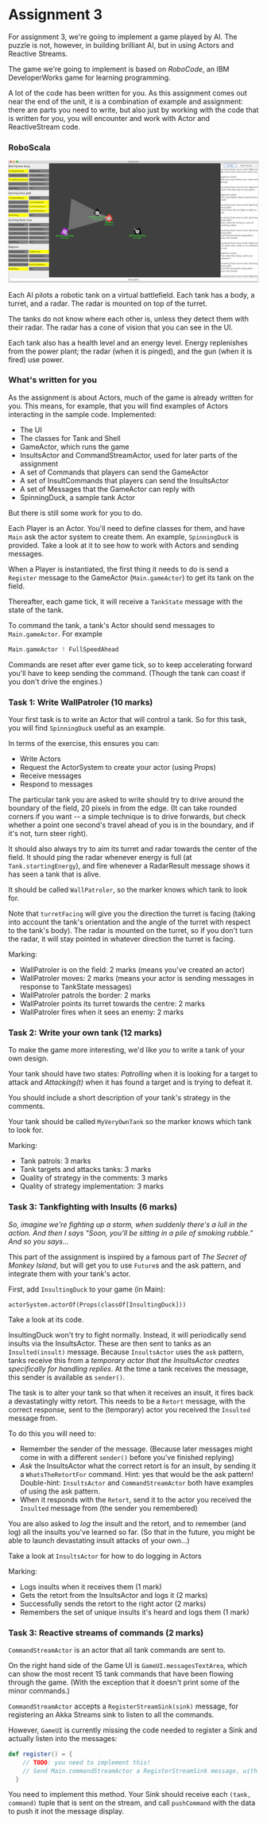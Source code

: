 # Assignment 3 

For assignment 3, we're going to implement a game played by AI.
The puzzle is not, however, in building brilliant AI, but in using Actors and Reactive Streams.

The game we're going to implement is based on *RoboCode*, an IBM DeveloperWorks game for learning programming.

A lot of the code has been written for you. As this assignment comes out near the
end of the unit, it is a combination of example and assignment: there are parts you 
need to write, but also just by working with the code that is written for you, you
will encounter and work with Actor and ReactiveStream code.

### RoboScala
![RoboScala](screenshot720.png)

Each AI pilots a robotic tank on a virtual battlefield. 
Each tank has a body, a turret, and a radar. The radar is
mounted on top of the turret.

The tanks do not know where each other is, unless they detect
them with their radar. The radar has a cone of vision that you
can see in the UI. 

Each tank also has a health level and an energy level.
Energy replenishes from the power plant; the
radar (when it is pinged), and the gun (when it is fired) use power. 

### What's written for you

As the assignment is about Actors, much of the game is already
written for you. This means, for example, that you will find examples
of Actors interacting in the sample code. Implemented:

* The UI
* The classes for Tank and Shell
* GameActor, which runs the game
* InsultsActor and CommandStreamActor, used for later parts of the assignment
* A set of Commands that players can send the GameActor
* A set of InsultCommands that players can send the InsultsActor
* A set of Messages that the GameActor can reply with
* SpinningDuck, a sample tank Actor

But there is still some work for you to do.

Each Player is an Actor. You'll need to define classes for them,
and have `Main` ask the actor system to create them. 
An example, `SpinningDuck` is provided. Take a look at it to see how
to work with Actors and sending messages.

When a Player is instantiated, the first thing it needs to do
is send a `Register` message to the GameActor (`Main.gameActor`)
to get its tank on the field. 

Thereafter, each game tick, it will receive a `TankState` message
with the state of the tank.

To command the tank, a tank's Actor should send messages to `Main.gameActor`.
For example

```scala
Main.gameActor ! FullSpeedAhead
```

Commands are reset after ever game tick, so to keep accelerating forward you'll
have to keep sending the command. (Though the tank can coast if you don't 
drive the engines.)



### Task 1: Write WallPatroler (10 marks)

Your first task is to write an Actor that will control a tank.
So for this task, you will find `SpinningDuck` useful as an example.

In terms of the exercise, this ensures you can:

* Write Actors
* Request the ActorSystem to create your actor (using Props)
* Receive messages
* Respond to messages

The particular tank you are asked to write should try to drive around the boundary of the field, 20 pixels in 
from the edge. (It can take rounded corners if you want -- a simple technique is to drive forwards, but check
whether a point one second's travel ahead of you is in the boundary, and if it's not, turn steer right).

It should also always try to aim its turret and radar towards the center of the field. It should ping the radar
whenever energy is full (at `Tank.startingEnergy`), and fire whenever a RadarResult message shows it has seen
a tank that is alive.

It should be called `WallPatroler`, so the marker knows which tank to look for.

Note that `turretFacing` will give you the direction the turret 
is facing (taking into account the tank's orientation and the angle
of the turret with respect to the tank's body). The radar is mounted
on the turret, so if you don't turn the radar, it will stay pointed in
whatever direction the turret is facing.

Marking:

* WallPatroler is on the field: 2 marks (means you've created an actor)
* WallPatroler moves: 2 marks (means your actor is sending messages in response to TankState messages)
* WallPatroler patrols the border: 2 marks
* WallPatroler points its turret towards the centre: 2 marks
* WallPatroler fires when it sees an enemy: 2 marks


### Task 2: Write your own tank (12 marks)

To make the game more interesting, we'd like *you* to write a tank of your own design.

Your tank should have two states: *Patrolling* when it is looking for a target to attack and *Attacking(t)* when it
has found a target and is trying to defeat it.

You should include a short description of your tank's strategy in the
comments.

Your tank should be called `MyVeryOwnTank` so the marker knows which tank
to look for.

Marking:

* Tank patrols: 3 marks
* Tank targets and attacks tanks: 3 marks
* Quality of strategy in the comments: 3 marks
* Quality of strategy implementation: 3 marks


### Task 3: Tankfighting with Insults (6 marks)

*So, imagine we're fighting up a storm, when suddenly there's a lull
in the action. And then I says "Soon, you'll be sitting in a pile of smoking rubble." 
And so you says...*

This part of the assignment is inspired by a famous part of 
*The Secret of Monkey Island*, but will get you to use `Future`s 
 and the ask pattern, and integrate them with your tank's actor.

First, add `InsultingDuck` to your game (in Main):

```
actorSystem.actorOf(Props(classOf[InsultingDuck]))
```

Take a look at its code.

InsultingDuck won't try to fight normally. Instead, it will periodically send
insults via the InsultsActor. These are then sent to tanks as an `Insulted(insult)` message.
Because `InsultsActor` uses the `ask` pattern, tanks receive this from a
*temporary actor that the InsultsActor creates specifically for handling replies*. 
At the time a tank receives the message, this sender is available as `sender()`. 

The task is to alter your tank so that when it receives an insult, it fires back
a devastatingly witty retort. This needs to be a `Retort` message, with the correct
response, sent to the (temporary) actor you received the `Insulted` message from.

To do this you will need to:

* Remember the sender of the message. 
  (Because later messages might come in with a different `sender()` before you've finished replying)
* *Ask* the InsultsActor what the correct retort is for an insult, by sending it a 
  `WhatsTheRetortFor` command. Hint: yes that would be the ask pattern! 
  Double-hint: `InsultsActor` and `CommandStreamActor` both have examples of using the ask pattern.
* When it responds with the `Retort`, send it to the actor you received the
  `Insulted` message from (the sender you remembered)
  
You are also asked to *log* the insult and the retort, and to remember (and log) all
the insults you've learned so far. (So that in the future, you might be able to 
launch devastating insult attacks of your own...)

Take a look at `InsultsActor` for how to do logging in Actors

Marking: 

* Logs insults when it receives them (1 mark)
* Gets the retort from the InsultsActor and logs it (2 marks)
* Successfully sends the retort to the right actor (2 marks)
* Remembers the set of unique insults it's heard and logs them (1 mark)


### Task 3: Reactive streams of commands (2 marks)

`CommandStreamActor` is an actor that all tank commands are sent to.

On the right hand side of the Game UI is `GameUI.messagesTextArea`, which can show
the most recent 15 tank commands that have been flowing through the game. (With the
exception that it doesn't print some of the minor commands.)

`CommandStreamActor` accepts a `RegisterStreamSink(sink)` message, for registering an Akka Streams
sink to listen to all the commands. 

However, `GameUI` is currently missing the code needed to register a Sink and actually
listen into the messages:

```scala
def register() = {
    // TODO: you need to implement this!
    // Send Main.commandStreamActor a RegisterStreamSink message, with a Sink that will call pushCommand(tank, command)
  }
```

You need to implement this method. Your Sink should receive each `(tank, command)` tuple
that is sent on the stream, and call `pushCommand` with the data to push it inot the message display.


